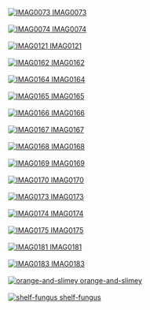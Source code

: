 <a href="IMAG0073.jpg">
    <img src="thumbs/IMAG0073.jpg" alt="IMAG0073"/>
    IMAG0073
    <br>
</a>
<br>
<a href="IMAG0074.jpg">
    <img src="thumbs/IMAG0074.jpg" alt="IMAG0074"/>
    IMAG0074
    <br>
</a>
<br>
<a href="IMAG0121.jpg">
    <img src="thumbs/IMAG0121.jpg" alt="IMAG0121"/>
    IMAG0121
    <br>
</a>
<br>
<a href="IMAG0162.jpg">
    <img src="thumbs/IMAG0162.jpg" alt="IMAG0162"/>
    IMAG0162
    <br>
</a>
<br>
<a href="IMAG0164.jpg">
    <img src="thumbs/IMAG0164.jpg" alt="IMAG0164"/>
    IMAG0164
    <br>
</a>
<br>
<a href="IMAG0165.jpg">
    <img src="thumbs/IMAG0165.jpg" alt="IMAG0165"/>
    IMAG0165
    <br>
</a>
<br>
<a href="IMAG0166.jpg">
    <img src="thumbs/IMAG0166.jpg" alt="IMAG0166"/>
    IMAG0166
    <br>
</a>
<br>
<a href="IMAG0167.jpg">
    <img src="thumbs/IMAG0167.jpg" alt="IMAG0167"/>
    IMAG0167
    <br>
</a>
<br>
<a href="IMAG0168.jpg">
    <img src="thumbs/IMAG0168.jpg" alt="IMAG0168"/>
    IMAG0168
    <br>
</a>
<br>
<a href="IMAG0169.jpg">
    <img src="thumbs/IMAG0169.jpg" alt="IMAG0169"/>
    IMAG0169
    <br>
</a>
<br>
<a href="IMAG0170.jpg">
    <img src="thumbs/IMAG0170.jpg" alt="IMAG0170"/>
    IMAG0170
    <br>
</a>
<br>
<a href="IMAG0173.jpg">
    <img src="thumbs/IMAG0173.jpg" alt="IMAG0173"/>
    IMAG0173
    <br>
</a>
<br>
<a href="IMAG0174.jpg">
    <img src="thumbs/IMAG0174.jpg" alt="IMAG0174"/>
    IMAG0174
    <br>
</a>
<br>
<a href="IMAG0175.jpg">
    <img src="thumbs/IMAG0175.jpg" alt="IMAG0175"/>
    IMAG0175
    <br>
</a>
<br>
<a href="IMAG0181.jpg">
    <img src="thumbs/IMAG0181.jpg" alt="IMAG0181"/>
    IMAG0181
    <br>
</a>
<br>
<a href="IMAG0183.jpg">
    <img src="thumbs/IMAG0183.jpg" alt="IMAG0183"/>
    IMAG0183
    <br>
</a>
<br>
<a href="orange-and-slimey.jpg">
    <img src="thumbs/orange-and-slimey.jpg" alt="orange-and-slimey"/>
    orange-and-slimey
    <br>
</a>
<br>
<a href="shelf-fungus.jpg">
    <img src="thumbs/shelf-fungus.jpg" alt="shelf-fungus"/>
    shelf-fungus
    <br>
</a>
<br>
